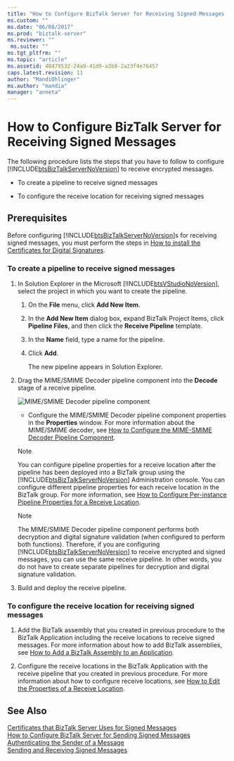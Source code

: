 ```yaml
---
title: "How to Configure BizTalk Server for Receiving Signed Messages | Microsoft Docs"
ms.custom: ""
ms.date: "06/08/2017"
ms.prod: "biztalk-server"
ms.reviewer: ""
 ms.suite: ""
ms.tgt_pltfrm: ""
ms.topic: "article"
ms.assetid: 48479532-24a9-41d9-a3b8-2a23f4e76457
caps.latest.revision: 11
author: "MandiOhlinger"
ms.author: "mandia"
manager: "anneta"
---
```

# How to Configure BizTalk Server for Receiving Signed Messages
The following procedure lists the steps that you have to follow to configure [!INCLUDE[btsBizTalkServerNoVersion](../includes/btsbiztalkservernoversion-md.md)] to receive encrypted messages.  
  
-   To create a pipeline to receive signed messages  
  
-   To configure the receive location for receiving signed messages  
  
## Prerequisites  
 Before configuring [!INCLUDE[btsBizTalkServerNoVersion](../includes/btsbiztalkservernoversion-md.md)]s for receiving signed messages, you must perform the steps in [How to install the Certificates for Digital Signatures](../core/how-to-install-the-certificates-for-digital-signatures.md).  
  
### To create a pipeline to receive signed messages  
  
1.  In Solution Explorer in the Microsoft [!INCLUDE[btsVStudioNoVersion](../includes/btsvstudionoversion-md.md)], select the project in which you want to create the pipeline.  
  
    1.  On the **File** menu, click **Add New Item**.  
  
    2.  In the **Add New Item** dialog box, expand BizTalk Project Items, click **Pipeline Files**, and then click the **Receive Pipeline** template.  
  
    3.  In the **Name** field, type a name for the pipeline.  
  
    4.  Click **Add**.  
  
         The new pipeline appears in Solution Explorer.  
  
2.  Drag the MIME/SMIME Decoder pipeline component into the **Decode** stage of a receive pipeline.  
  
     ![MIME&#47;SMIME Decoder pipeline component](../core/media/bts-dev-mimesmimedecoder.gif "BTS_DEV_MIMESMIMEDecoder")  
  
    -   Configure the MIME/SMIME Decoder pipeline component properties in the **Properties** window. For more information about the MIME/SMIME decoder, see [How to Configure the MIME-SMIME Decoder Pipeline Component](../core/how-to-configure-the-mime-smime-decoder-pipeline-component.md).  
  
    > [!NOTE]
    >  You can configure pipeline properties for a receive location after the pipeline has been deployed into a BizTalk group using the [!INCLUDE[btsBizTalkServerNoVersion](../includes/btsbiztalkservernoversion-md.md)] Administration console. You can configure different pipeline properties for each receive location in the BizTalk group. For more information, see [How to Configure Per-instance Pipeline Properties for a Receive Location](../core/how-to-configure-per-instance-pipeline-properties-for-a-receive-location.md).  
  
    > [!NOTE]
    >  The MIME/SMIME Decoder pipeline component performs both decryption and digital signature validation (when configured to perform both functions). Therefore, if you are configuring [!INCLUDE[btsBizTalkServerNoVersion](../includes/btsbiztalkservernoversion-md.md)] to receive encrypted and signed messages, you can use the same receive pipeline. In other words, you do not have to create separate pipelines for decryption and digital signature validation.  
  
3.  Build and deploy the receive pipeline.  
  
### To configure the receive location for receiving signed messages  
  
1.  Add the BizTalk assembly that you created in previous procedure to the BizTalk Application including the receive locations to receive signed messages. For more information about how to add BizTalk assemblies, see [How to Add a BizTalk Assembly to an Application](../core/how-to-add-a-biztalk-assembly-to-an-application.md).  
  
2.  Configure the receive locations in the BizTalk Application with the receive pipeline that you created in previous procedure. For more information about how to configure receive locations, see [How to Edit the Properties of a Receive Location](../core/how-to-edit-the-properties-of-a-receive-location.md).  
  
## See Also  
 [Certificates that BizTalk Server Uses for Signed Messages](../core/certificates-that-biztalk-server-uses-for-signed-messages.md)   
 [How to Configure BizTalk Server for Sending Signed Messages](../core/how-to-configure-biztalk-server-for-sending-signed-messages.md)   
 [Authenticating the Sender of a Message](../core/authenticating-the-sender-of-a-message.md)   
 [Sending and Receiving Signed Messages](../core/sending-and-receiving-signed-messages.md)
